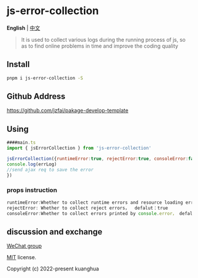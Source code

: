 # js-error-collection

**English** | [中文](./README-zh_CN.md)



> It is used to collect various logs during the running process of js, so as to find online problems in time and improve the coding quality



## Install

```bash
pnpm i js-error-collection -S
```

## Github Address

https://github.com/jzfai/pakage-develop-template

## Using

```javascript
####main.ts
import { jsErrorCollection } from 'js-error-collection'

jsErrorCollection({runtimeError:true, rejectError:true, consoleError:false}, (errLog) => {
console.log(errLog)
//send ajax req to save the error
})

```
### props instruction

```javascript
runtimeError:Whether to collect runtime errors and resource loading errors，defalut：true
rejectError: Whether to collect reject errors，  defalut：true
consoleError:Whether to collect errors printed by console.error， defalut：false
```

## discussion and exchange
[WeChat group](http://8.135.1.141/file/images/wx-groud.png)

[MIT](https://github.com/jzfai/micro-frontend-template/blob/master/LICENSE) license.

Copyright (c) 2022-present  kuanghua



